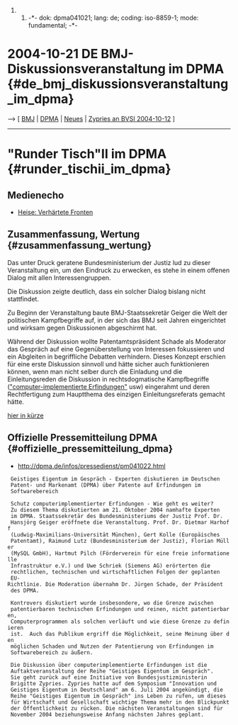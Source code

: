 1.  1.  -\*- dok: dpma041021; lang: de; coding: iso-8859-1; mode:
        fundamental; -\*-

# 2004-10-21 DE BMJ-Diskussionsveranstaltung im DPMA {#de_bmj_diskussionsveranstaltung_im_dpma}

\--\> \[ [ BMJ](SwpatbmjDe "wikilink") \| [
DPMA](SwpatdpmaDe "wikilink") \| [ Neues](SwpatcninoDe "wikilink") \| [
Zypries an BVSI 2004-10-12](Zypries041012De "wikilink") \]

------------------------------------------------------------------------

# \"Runder Tisch\"II im DPMA {#runder_tischii_im_dpma}

## Medienecho

-   [Heise: Verhärtete
    Fronten](http://www.heise.de/newsticker/meldung/52425 "wikilink")

## Zusammenfassung, Wertung {#zusammenfassung_wertung}

Das unter Druck geratene Bundesministerium der Justiz lud zu dieser
Veranstaltung ein, um den Eindruck zu erwecken, es stehe in einem
offenen Dialog mit allen Interessengruppen.

Die Diskussion zeigte deutlich, dass ein solcher Dialog bislang nicht
stattfindet.

Zu Beginn der Veranstaltung baute BMJ-Staatssekretär Geiger die Welt der
politischen Kampfbegriffe auf, in der sich das BMJ seit Jahren
eingerichtet und wirksam gegen Diskussionen abgeschirmt hat.

Während der Diskussion wollte Patentamtspräsident Schade als Moderator
das Gespräch auf eine Gegenüberstellung von Interessen fokussieren und
ein Abgleiten in begriffliche Debatten verhindern. Dieses Konzept
erschien für eine erste Diskussion sinnvoll und hätte sicher auch
funktionieren können, wenn man nicht selber durch die Einladung und die
Einleitungsreden die Diskussion in rechtsdogmatische Kampfbegriffe
([\"computer-implementierte
Erfindungen\"](http://swpat.ffii.org/papiere/eubsa-swpat0202/kinv/index.de.html "wikilink")
usw) eingerahmt und deren Rechtfertigung zum Hauptthema des einzigen
Einleitungsreferats gemacht hätte.

[hier in kürze](mehr "wikilink")

## Offizielle Pressemitteilung DPMA {#offizielle_pressemitteilung_dpma}

-   <http://dpma.de/infos/pressedienst/pm041022.html>

` Geistiges Eigentum im Gespräch - Experten diskutieren im Deutschen`\
` Patent- und Markenamt (DPMA) über Patente auf Erfindungen im`\
` Softwarebereich`

` Schutz computerimplementierter Erfindungen - Wie geht es weiter?`\
` Zu diesem Thema diskutierten am 21. Oktober 2004 namhafte Experten`\
` im DPMA. Staatssekretär des Bundesministeriums der Justiz Prof. Dr.`\
` Hansjörg Geiger eröffnete die Veranstaltung. Prof. Dr. Dietmar Harhoff`\
` (Ludwig-Maximilians-Universität München), Gert Kolle (Europäisches`\
` Patentamt), Raimund Lutz (Bundesministerium der Justiz), Florian Müller`\
` (MySQL GmbH), Hartmut Pilch (Förderverein für eine freie informationelle`\
` Infrastruktur e.V.) und Uwe Schriek (Siemens AG) erörterten die`\
` rechtlichen, technischen und wirtschaftlichen Folgen der geplanten`\
` EU-Richtlinie. Die Moderation übernahm Dr. Jürgen Schade, der Präsident`\
` des DPMA.`

` Kontrovers diskutiert wurde insbesondere, wo die Grenze zwischen`\
` patentierbaren technischen Erfindungen und reinen, nicht patentierbaren,`\
` Computerprogrammen als solchen verläuft und wie diese Grenze zu definieren`\
` ist.  Auch das Publikum ergriff die Möglichkeit, seine Meinung über den`\
` möglichen Schaden und Nutzen der Patentierung von Erfindungen im`\
` Softwarebereich zu äußern.`

` Die Diskussion über computerimplementierte Erfindungen ist die`\
` Auftaktveranstaltung der Reihe "Geistiges Eigentum im Gespräch".`\
` Sie geht zurück auf eine Initiative von Bundesjustizministerin`\
` Brigitte Zypries. Zypries hatte auf dem Symposium "Innovation und`\
` Geistiges Eigentum in Deutschland" am 6. Juli 2004 angekündigt, die`\
` Reihe "Geistiges Eigentum im Gespräch" ins Leben zu rufen, um dieses`\
` für Wirtschaft und Gesellschaft wichtige Thema mehr in den Blickpunkt`\
` der Öffentlichkeit zu rücken. Die nächsten Veranstaltungen sind für`\
` November 2004 beziehungsweise Anfang nächsten Jahres geplant.`
